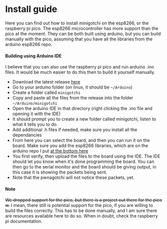 # Install guide
Here you can find out how to install minigotchi on the esp8266, or the raspberry pi pico. The esp8266 microcontroller has more support than the pico at the moment. They can be both built using arduino, but you can build manually with the pico, assuming that you have all the libraries from the arduino esp8266 repo.
#### Building using Arduino IDE
I believe that you can also use the raspberry pi pico and run arduino .ino files. It would be much easier to do this then to build it yourself manually.
- Download the latest release [here](https://github.com/Pwnagotchi-Unofficial/minigotchi/releases)
- Go to your arduino folder (on linux, it should be `~/Arduino`)
- Create a folder called `minigotchi`
- Copy and paste all the files from the release into the folder `~/Arduino/minigotchi`
- Open the arduino IDE in that directory (right clicking the .ino file and opening it with the IDE)
- It should prompt you to create a new folder called minigotchi, listen to what it tells you to do.
- Add additional .h files if needed, make sure you install all the dependancies
- From here you can select the board, and then you can run it on the board. Make sure you add the esp8266 libraries, which are on the arduino repo I put [at the bottom here](README.md)
- You first verify, then upload the files to the board using the IDE. The IDE should let you know when it's done programming the board. You can then go to the serial monitor and the board should be giving output, in this case it is showing the packets being sent.
- Note that the pwnagotchi will not notice these packets, yet.
####
#### Note
~~We dropped support for the pico, but there is a project out there for the pico w.~~ I mean, there still is potential support for the pico, if you are willing to build the files correctly. This has to be done manually, and I am sure there are resources available here to do so. When in doubt, check the raspberry pi documentation.
